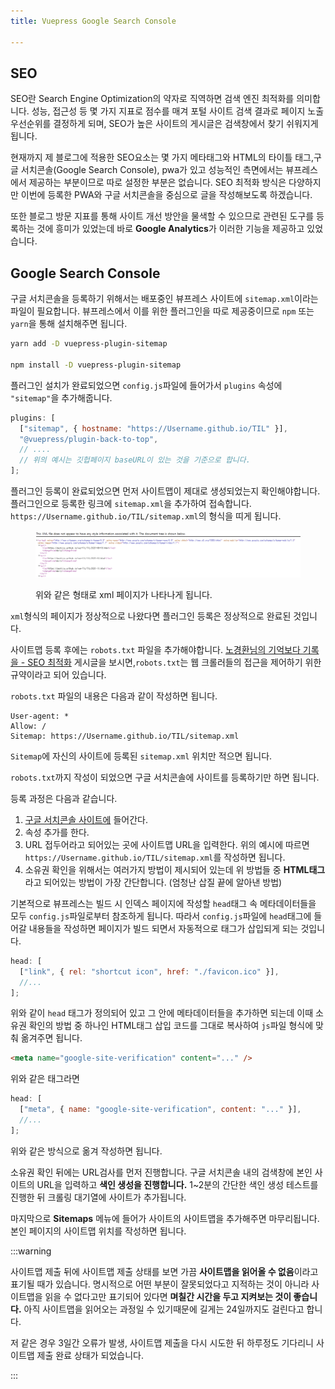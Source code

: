 ```yaml
---
title: Vuepress Google Search Console

---
```

## SEO

SEO란 Search Engine Optimization의 약자로 직역하면 검색 엔진 최적화를 의미합니다. 성능, 접근성 등 몇 가지 지표로 점수를 매겨 포털 사이트 검색 결과로 페이지 노출 우선순위를 결정하게 되며, SEO가 높은 사이트의 게시글은 검색창에서 찾기 쉬워지게 됩니다.

현재까지 제 블로그에 적용한 SEO요소는 몇 가지 메타태그와 HTML의 타이틀 태그,구글 서치콘솔(Google Search Console), pwa가 있고 성능적인 측면에서는 뷰프레스에서 제공하는 부분이므로 따로 설정한 부분은 없습니다. SEO 최적화 방식은 다양하지만 이번에 등록한 PWA와 구글 서치콘솔을 중심으로 글을 작성해보도록 하겠습니다.

또한 블로그 방문 지표를 통해 사이트 개선 방안을 물색할 수 있으므로 관련된 도구를 등록하는 것에 흥미가 있었는데 바로 **Google Analytics**가 이러한 기능을 제공하고 있었습니다.

## Google Search Console

구글 서치콘솔을 등록하기 위해서는 배포중인 뷰프레스 사이트에 `sitemap.xml`이라는 파일이 필요합니다. 뷰프레스에서 이를 위한 플러그인을 따로 제공중이므로 `npm` 또는 `yarn`을 통해 설치해주면 됩니다.

```sh
yarn add -D vuepress-plugin-sitemap

npm install -D vuepress-plugin-sitemap
```

플러그인 설치가 완료되었으면 `config.js`파일에 들어가서 `plugins` 속성에 `"sitemap"`을 추가해줍니다.

```js
plugins: [
  ["sitemap", { hostname: "https://Username.github.io/TIL" }],
  "@vuepress/plugin-back-to-top",
  // ....
  // 위의 예시는 깃헙페이지 baseURL이 있는 것을 기준으로 합니다.
];
```

플러그인 등록이 완료되었으면 먼저 사이트맵이 제대로 생성되었는지 확인해야합니다. 플러그인으로 등록한 링크에 `sitemap.xml`을 추가하여 접속합니다. `https://Username.github.io/TIL/sitemap.xml`의 형식을 띠게 됩니다.

<figure>

![sitemap](../.vuepress/assets/vuepress/sitemap.png)

<figcaption>
위와 같은 형태로 xml 페이지가 나타나게 됩니다.
</figcaption>

</figure>

`xml`형식의 페이지가 정상적으로 나왔다면 플러그인 등록은 정상적으로 완료된 것입니다.

사이트맵 등록 후에는 `robots.txt` 파일을 추가해야합니다. [노경환님의 기억보다 기록을 - SEO 최적화](https://kyounghwan01.github.io/blog/Vue/vuepress/seo/#sitemap) 게시글을 보시면,`robots.txt`는 웹 크롤러들의 접근을 제어하기 위한 규약이라고 되어 있습니다.

`robots.txt` 파일의 내용은 다음과 같이 작성하면 됩니다.

    User-agent: *
    Allow: /
    Sitemap: https://Username.github.io/TIL/sitemap.xml

`Sitemap`에 자신의 사이트에 등록된 `sitemap.xml` 위치만 적으면 됩니다.

`robots.txt`까지 작성이 되었으면 구글 서치콘솔에 사이트를 등록하기만 하면 됩니다.

등록 과정은 다음과 같습니다.

1. [구글 서치콘솔 사이트에](https://search.google.com/search-console/about) 들어간다.
2. 속성 추가를 한다.
3. URL 접두어라고 되어있는 곳에 사이트맵 URL을 입력한다. 위의 예시에 따르면 `https://Username.github.io/TIL/sitemap.xml`를 작성하면 됩니다.
4. 소유권 확인을 위해서는 여러가지 방법이 제시되어 있는데 위 방법들 중 **HTML태그**라고 되어있는 방법이 가장 간단합니다. (엄청난 삽질 끝에 알아낸 방법)

기본적으로 뷰프레스는 빌드 시 인덱스 페이지에 작성할 `head`태그 속 메타데이터들을 모두 `config.js`파일로부터 참조하게 됩니다. 따라서 `config.js`파일에 `head`태그에 들어갈 내용들을 작성하면 페이지가 빌드 되면서 자동적으로 태그가 삽입되게 되는 것입니다.

```js
head: [
  ["link", { rel: "shortcut icon", href: "./favicon.ico" }],
  //...
];
```

위와 같이 `head` 태그가 정의되어 있고 그 안에 메타데이터들을 추가하면 되는데 이때 소유권 확인의 방법 중 하나인 HTML태그 삽입 코드를 그대로 복사하여 `js`파일 형식에 맞춰 옮겨주면 됩니다.

```html
<meta name="google-site-verification" content="..." />
```

위와 같은 태그라면

```js
head: [
  ["meta", { name: "google-site-verification", content: "..." }],
  //...
];
```

위와 같은 방식으로 옮겨 작성하면 됩니다.

소유권 확인 뒤에는 URL검사를 먼저 진행합니다. 구글 서치콘솔 내의 검색창에 본인 사이트의 URL을 입력하고 **색인 생성을 진행합니다.** 1\~2분의 간단한 색인 생성 테스트를 진행한 뒤 크롤링 대기열에 사이트가 추가됩니다.

마지막으로 **Sitemaps** 메뉴에 들어가 사이트의 사이트맵을 추가해주면 마무리됩니다. 본인 페이지의 사이트맵 위치를 작성하면 됩니다.

:::warning

사이트맵 제출 뒤에 사이트맵 제출 상태를 보면 가끔 **사이트맵을 읽어올 수 없음**이라고 표기될 때가 있습니다. 명시적으로 어떤 부분이 잘못되었다고 지적하는 것이 아니라 사이트맵을 읽을 수 없다고만 표기되어 있다면 **며칠간 시간을 두고 지켜보는 것이 좋습니다.** 아직 사이트맵을 읽어오는 과정일 수 있기때문에 길게는 24일까지도 걸린다고 합니다.

저 같은 경우 3일간 오류가 발생, 사이트맵 제출을 다시 시도한 뒤 하루정도 기다리니 사이트맵 제출 완료 상태가 되었습니다.

:::